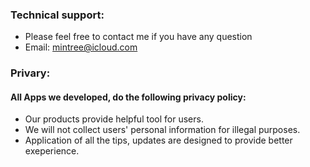 

### Technical support: 
- Please feel free to contact me if you have any question
- Email: mintree@icloud.com


### Privary:
#### All Apps we developed, do the following privacy policy:

- Our products provide helpful tool for users.
- We will not collect users' personal information for illegal purposes.
- Application of all the tips, updates are designed to provide better exeperience.

<!-- ## 音频格式转换使用说明
<br>

### 音转-Mac/Win（百度网盘）

#### 下载地址：
- [下载/更新地址]( https://pan.baidu.com/s/1jTd2fQn-BYXvRZ-tWvy0zw)
- 密码: t9ni

#### 15天试用激活码：
<g>frIni36K9pymaf0f575rSKm5PhuFwq4td4Gz04HR15FOnxdCiZUG8e38171849a0

### 微信公众号：生长之树
![](https://jasonmin.github.io/newsky/assets/qrcode_for.jpg) -->



<head>
    <link rel="stylesheet" type="text/css" href="../style/style.css">
</head>